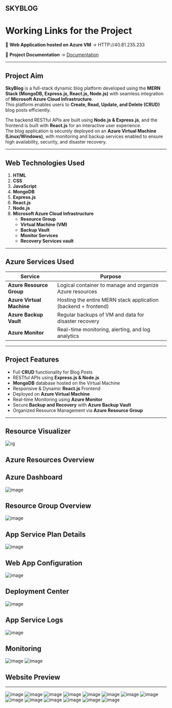## **SKYBLOG**

# Working Links for the Project

🔗 **Web Application hosted on Azure VM** → HTTP://40.81.235.233

📄 **Project Documentation** → [Documentation](#)

---

## Project Aim

**SkyBlog** is a full-stack dynamic blog platform developed using the **MERN Stack (MongoDB, Express.js, React.js, Node.js)** with seamless integration of **Microsoft Azure Cloud Infrastructure**.  
This platform enables users to **Create, Read, Update, and Delete (CRUD)** blog posts efficiently.

The backend RESTful APIs are built using **Node.js & Express.js**, and the frontend is built with **React.js** for an interactive user experience.  
The blog application is securely deployed on an **Azure Virtual Machine (Linux/Windows)**, with monitoring and backup services enabled to ensure high availability, security, and disaster recovery.

---

## Web Technologies Used

1. **HTML**
2. **CSS**
3. **JavaScript**
4. **MongoDB**
5. **Express.js**
6. **React.js**
7. **Node.js**
8. **Microsoft Azure Cloud Infrastructure**
   - **Resource Group**
   - **Virtual Machine (VM)**
   - **Backup Vault**
   - **Monitor Services**
   - **Recovery Services vault**

---

## Azure Services Used

| Service                     | Purpose                                                             |
|-----------------------------|---------------------------------------------------------------------|
| **Azure Resource Group**    | Logical container to manage and organize Azure resources            |
| **Azure Virtual Machine**   | Hosting the entire MERN stack application (backend + frontend)      |
| **Azure Backup Vault**      | Regular backups of VM and data for disaster recovery                |
| **Azure Monitor**           | Real-time monitoring, alerting, and log analytics                   |

---

##  Project Features

- Full **CRUD** functionality for Blog Posts
- RESTful APIs using **Express.js & Node.js**
- **MongoDB** database hosted on the Virtual Machine
- Responsive & Dynamic **React.js** Frontend
- Deployed on **Azure Virtual Machine**
- Real-time Monitoring using **Azure Monitor**
- Secure **Backup and Recovery** with **Azure Backup Vault**
- Organized Resource Management via **Azure Resource Group**

---
## Resource Visualizer
![rg](https://github.com/user-attachments/assets/4b824bf7-53a0-4dad-a0a0-daf12b633ab7)


## Azure Resources Overview
## Azure Dashboard
![image](https://github.com/user-attachments/assets/9f8d32d9-dc3c-4cfc-bf2c-1e8152cd42cd)
##  Resource Group Overview
![image](https://github.com/user-attachments/assets/4c5b5e7c-eb74-48e6-8d00-a2ce54304854)
## App Service Plan Details
![image](https://github.com/user-attachments/assets/ed975ded-51d7-484d-a75c-2bae2ba987a3)
## Web App Configuration
![image](https://github.com/user-attachments/assets/359c6ef3-25b8-45be-96a4-a72ba714174b)
## Deployment Center
![image](https://github.com/user-attachments/assets/88e8faad-9121-49d8-b866-2c837a0d3926)
## App Service Logs
![image](https://github.com/user-attachments/assets/7a6cb02d-e3ba-4b98-98b1-0cc5953d730f)
## Monitoring
![image](https://github.com/user-attachments/assets/1a174789-1749-492c-9d89-3d6e7006dbec)
![image](https://github.com/user-attachments/assets/09545e81-f3d9-45e5-9256-68c4b35c0689)

##  Website Preview

---


![image](https://github.com/user-attachments/assets/2b2ee2df-57f0-46d5-a65f-12536a0b4717)
![image](https://github.com/user-attachments/assets/02dee257-7084-49a5-a207-f2177955db11)
![image](https://github.com/user-attachments/assets/eb56792c-004a-4ce5-acc5-33f23862b74a)
![image](https://github.com/user-attachments/assets/59dfc502-927b-4c7b-b875-05d0c55791f5)
![image](https://github.com/user-attachments/assets/f77435a7-790a-48fa-b282-4311d326e9ee)
![image](https://github.com/user-attachments/assets/ff550ce2-7ad4-4c49-beb9-9c29df0bd629)
![image](https://github.com/user-attachments/assets/c242c378-c97f-4db5-9e96-e9cc7be907cd)
![image](https://github.com/user-attachments/assets/b9cbd6ac-0288-40b1-a96e-a5d37c4fdcc2)
![image](https://github.com/user-attachments/assets/91a0f777-717c-443e-810d-0e9156635270)
![image](https://github.com/user-attachments/assets/605730d8-3023-4648-8908-0292377d6701)
![image](https://github.com/user-attachments/assets/772b0ef8-366b-45da-9b13-465a67527f84)
![image](https://github.com/user-attachments/assets/af0e4d35-87c6-4859-85c2-d682474889b9)
![image](https://github.com/user-attachments/assets/613ec17d-ef5f-4019-85cf-b013052b9a00)
![image](https://github.com/user-attachments/assets/e695f157-4a0e-4754-a046-d4e0613122ed)













